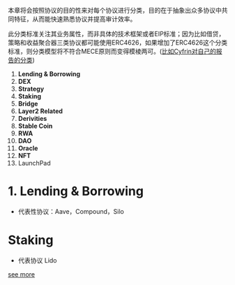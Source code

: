 本章将会按照协议的目的性来对每个协议进行分类，目的在于抽象出众多协议中共同特征，从而能快速熟悉协议并提高审计效率。

此分类标准关注其业务属性，而非具体的技术框架或者EIP标准；因为比如借贷，策略和收益聚合器三类协议都可能使用ERC4626，如果增加了ERC4626这个分类标准，则分类模型将不符合MECE原则而变得模棱两可。([比如Cyfrin对自己的报告的分类](https://github.com/Cyfrin/cyfrin-audit-reports/tree/main?tab=readme-ov-file#erc4626--vault--yield))



1. **Lending & Borrowing**
2. **DEX**
3. **Strategy**
4. **Staking**
5. **Bridge**
6. **Layer2 Related** 
7. **Derivities**
8. **Stable Coin**
9. **RWA**
10. **DAO**
11. **Oracle**
12. **NFT**
13. LaunchPad



# 1. **Lending & Borrowing**

- 代表性协议：Aave，Compound，Silo









# Staking

- 代表协议 Lido

[see more](./Staking.md)
